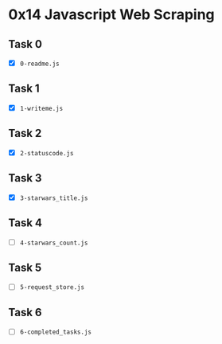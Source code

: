 # 0x14 Javascript Web Scraping

## Task 0
- [x] `0-readme.js`

## Task 1
- [x] `1-writeme.js`

## Task 2
- [x] `2-statuscode.js`

## Task 3
- [x] `3-starwars_title.js`

## Task 4
- [ ] `4-starwars_count.js`

## Task 5
- [ ] `5-request_store.js`

## Task 6
- [ ] `6-completed_tasks.js`
